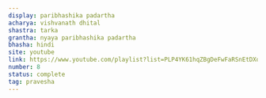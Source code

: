 ```yaml
---
display: paribhashika padartha
acharya: vishvanath dhital
shastra: tarka
grantha: nyaya paribhashika padartha
bhasha: hindi
site: youtube
link: https://www.youtube.com/playlist?list=PLP4YK61hqZBgDeFwFaRSnEtDXqsjbFfxY
number: 8
status: complete
tag: pravesha
---
```

